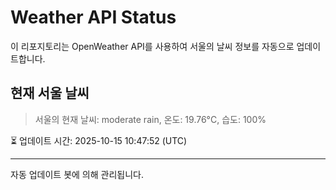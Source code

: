 
# Weather API Status

이 리포지토리는 OpenWeather API를 사용하여 서울의 날씨 정보를 자동으로 업데이트합니다.

## 현재 서울 날씨
> 서울의 현재 날씨: moderate rain, 온도: 19.76°C, 습도: 100%

⏳ 업데이트 시간: 2025-10-15 10:47:52 (UTC)

---
자동 업데이트 봇에 의해 관리됩니다.
